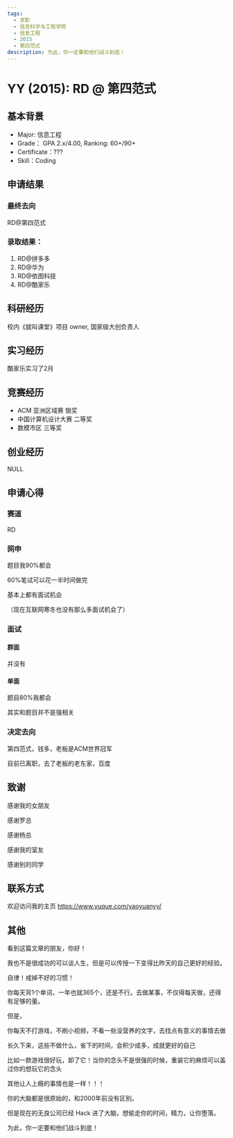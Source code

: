 ```yaml
---
tags:
  - 求职
  - 信息科学与工程学院
  - 信息工程
  - 2015
  - 第四范式
description: 为此，你一定要和他们战斗到底！
---
```


# YY (2015): RD @ 第四范式

## 基本背景

- Major: 信息工程
- Grade： GPA 2.x/4.00, Ranking: 60+/90+
- Certificate：???
- Skill：Coding

## 申请结果

### 最终去向

RD@第四范式

### 录取结果：
1. ​RD@拼多多
2. ​RD@华为
3. RD@依图科技
4. RD@酷家乐

## 科研经历

校内《就叫课堂》项目 owner, 国家级大创负责人

## 实习经历

酷家乐实习了2月

## 竞赛经历

- ACM 亚洲区域赛 银奖
- 中国计算机设计大赛 二等奖
- 数模市区 三等奖

## 创业经历

NULL

## 申请心得

### 赛道

RD

### 网申

题目我90%都会

60%笔试可以花一半时间做完

基本上都有面试机会

（现在互联网寒冬也没有那么多面试机会了）

### 面试

#### 群面

并没有

#### 单面

题目80%我都会

其实和题目并不是强相关

### 决定去向

第四范式，钱多，老板是ACM世界冠军

目前已离职，去了老板的老东家，百度

## 致谢

感谢我的女朋友

感谢罗总

感谢杨总

感谢我的室友

感谢别的同学

## 联系方式

欢迎访问我的主页 https://www.yuque.com/yaoyuanyy/

## 其他

看到这篇文章的朋友，你好！

我也不是很成功的可以谈人生，但是可以传授一下变得比昨天的自己更好的经验。

自律！戒掉不好的习惯！

你每天背1个单词，一年也就365个，还是不行。去做某事，不仅得每天做，还得有足够的量。

但是，

你每天不打游戏，不刷小视频，不看一些没营养的文字，去找点有意义的事情去做

长久下来，这些不做什么，省下的时间，会积少成多，成就更好的自己

比如一款游戏很好玩，卸了它！当你的念头不是很强的时候，重装它的麻烦可以盖过你的想玩它的念头

其他让人上瘾的事情也是一样！！！

你的大脑都是很原始的，和2000年前没有区别。

但是现在的无良公司已经 Hack 进了大脑，想偷走你的时间，精力，让你堕落。

为此，你一定要和他们战斗到底！